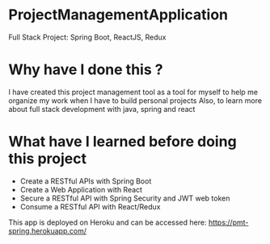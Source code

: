 # ProjectManagementApplication
Full Stack Project: Spring Boot, ReactJS, Redux

# Why have I done this ? 
I have created this project management tool as a tool for myself to help me organize my work when I have to build personal projects
Also, to learn more about full stack development with java, spring and react

# What have I learned before doing this project
* Create a RESTful APIs with Spring Boot
* Create a Web Application with React
* Secure a RESTful API with Spring Security and JWT web token
* Consume a RESTful API with React/Redux

This app is deployed on Heroku and can be accessed here: https://pmt-spring.herokuapp.com/
